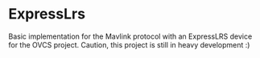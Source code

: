 # ExpressLrs

Basic implementation for the Mavlink protocol with an ExpressLRS device for the OVCS project. 
Caution, this project is still in heavy development :)